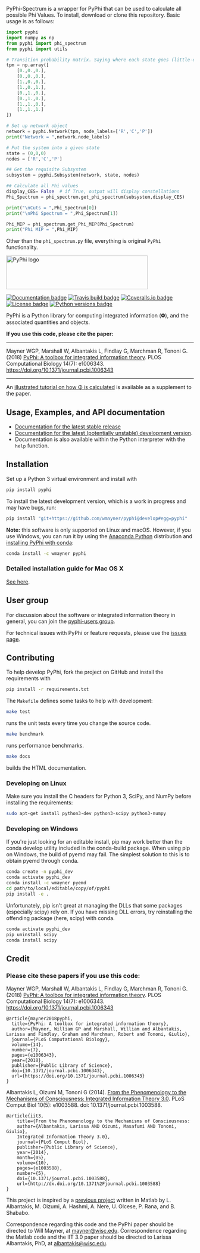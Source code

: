 PyPhi-Spectrum is a wrapper for PyPhi that can be used to calculate all possible Phi Values. To install, download or clone this repository. Basic usage is as follows:
```python
import pyphi
import numpy as np
from pyphi import phi_spectrum
from pyphi import utils

# Transition probability matrix. Saying where each state goes (little-end notation)
tpm = np.array([
    [0.,0.,0.],
    [0.,0.,0.],
    [1.,0.,0.],
    [1.,0.,1.],
    [0.,1.,0.],
    [0.,1.,0.],
    [1.,1.,0.],
    [1.,1.,1.]
])

# Set up network object
network = pyphi.Network(tpm, node_labels=['R','C','P'])
print("Network = ",network.node_labels)

# Put the system into a given state
state = (0,0,0)
nodes = ['R','C','P']

## Get the requisite Subsystem
subsystem = pyphi.Subsystem(network, state, nodes)

## Calculate all Phi values
display_CES= False  # if True, output will display constellations
Phi_Spectrum = phi_spectrum.get_phi_spectrum(subsystem,display_CES)

print("\nCuts = ",Phi_Spectrum[0])
print("\nPhi Spectrum = ",Phi_Spectrum[1])

Phi_MIP = phi_spectrum.get_Phi_MIP(Phi_Spectrum)
print("Phi MIP = ",Phi_MIP)

```

Other than the `phi_spectrum.py` file, everything is original `PyPhi` functionality.

<p>
  <a href="http://pyphi.readthedocs.io/">
    <img alt="PyPhi logo" src="https://github.com/wmayner/pyphi/raw/develop/docs/_static/pyphi-logo-text-760x180.png" height="90px" width="380px" style="max-width:100%">
  </a>
</p>

[![Documentation badge](https://readthedocs.org/projects/pyphi/badge/?style=flat-square&maxAge=600)](https://pyphi.readthedocs.io/)
[![Travis build badge](https://img.shields.io/travis/wmayner/pyphi.svg?style=flat-square&maxAge=600)](https://travis-ci.org/wmayner/pyphi)
[![Coveralls.io badge](https://img.shields.io/coveralls/wmayner/pyphi/develop.svg?style=flat-square&maxAge=600)](https://coveralls.io/github/wmayner/pyphi?branch=develop)
[![License badge](https://img.shields.io/github/license/wmayner/pyphi.svg?style=flat-square&maxAge=86400)](https://github.com/wmayner/pyphi/blob/master/LICENSE.md)
[![Python versions badge](https://img.shields.io/pypi/pyversions/pyphi.svg?style=flat-square&maxAge=86400)](https://wiki.python.org/moin/Python2orPython3)

PyPhi is a Python library for computing integrated information (𝚽), and the
associated quantities and objects.

**If you use this code, please cite the paper:**

---

Mayner WGP, Marshall W, Albantakis L, Findlay G, Marchman R, Tononi G. (2018)
[PyPhi: A toolbox for integrated information
theory](https://doi.org/10.1371/journal.pcbi.1006343). PLOS Computational
Biology 14(7): e1006343. <https://doi.org/10.1371/journal.pcbi.1006343>

---

An [illustrated tutorial on how Φ is calculated](https://doi.org/10.1371/journal.pcbi.1006343.s001) is available as a supplement to the paper.


## Usage, Examples, and API documentation

- [Documentation for the latest stable
  release](http://pyphi.readthedocs.io/en/stable/)
- [Documentation for the latest (potentially unstable) development
  version](http://pyphi.readthedocs.io/en/latest/).
- Documentation is also available within the Python interpreter with the `help`
  function.


## Installation

Set up a Python 3 virtual environment and install with

```bash
pip install pyphi
```

To install the latest development version, which is a work in progress and may
have bugs, run:

```bash
pip install "git+https://github.com/wmayner/pyphi@develop#egg=pyphi"
```

**Note:** this software is only supported on Linux and macOS. However, if you
use Windows, you can run it by using the [Anaconda
Python](https://www.anaconda.com/what-is-anaconda/) distribution and
[installing PyPhi with conda](https://anaconda.org/wmayner/pyphi):

```bash
conda install -c wmayner pyphi
```

### Detailed installation guide for Mac OS X

[See here](https://github.com/wmayner/pyphi/blob/develop/INSTALLATION.rst).


## User group

For discussion about the software or integrated information theory in general,
you can join the [pyphi-users
group](https://groups.google.com/forum/#!forum/pyphi-users).

For technical issues with PyPhi or feature requests, please use the [issues
page](https://github.com/wmayner/pyphi/issues).


## Contributing

To help develop PyPhi, fork the project on GitHub and install the requirements
with

```bash
pip install -r requirements.txt
```

The `Makefile` defines some tasks to help with development:

```bash
make test
```

runs the unit tests every time you change the source code.

```bash
make benchmark
```

runs performance benchmarks.

```bash
make docs
```

builds the HTML documentation.

### Developing on Linux

Make sure you install the C headers for Python 3, SciPy, and NumPy
before installing the requirements:

```bash
sudo apt-get install python3-dev python3-scipy python3-numpy
```

### Developing on Windows

If you're just looking for an editable install, pip may work better than the conda develop utility included in the conda-build package. When using pip on Windows, the build of pyemd may fail. The simplest solution to this is to obtain pyemd through conda.

```bash
conda create -n pyphi_dev
conda activate pyphi_dev
conda install -c wmayner pyemd
cd path/to/local/editable/copy/of/pyphi
pip install -e .
```

Unfortunately, pip isn't great at managing the DLLs that some packages (especially scipy) rely on. If you have missing DLL errors, try reinstalling the offending package (here, scipy) with conda.

```bash
conda activate pyphi_dev
pip uninstall scipy
conda install scipy
```

## Credit

### Please cite these papers if you use this code:

Mayner WGP, Marshall W, Albantakis L, Findlay G, Marchman R, Tononi G. (2018)
[PyPhi: A toolbox for integrated information
theory](https://doi.org/10.1371/journal.pcbi.1006343). PLOS Computational
Biology 14(7): e1006343. <https://doi.org/10.1371/journal.pcbi.1006343>

```
@article{mayner2018pyphi,
  title={PyPhi: A toolbox for integrated information theory},
  author={Mayner, William GP and Marshall, William and Albantakis, Larissa and Findlay, Graham and Marchman, Robert and Tononi, Giulio},
  journal={PLoS Computational Biology},
  volume={14},
  number={7},
  pages={e1006343},
  year={2018},
  publisher={Public Library of Science},
  doi={10.1371/journal.pcbi.1006343},
  url={https://doi.org/10.1371/journal.pcbi.1006343}
}
```

Albantakis L, Oizumi M, Tononi G (2014). [From the Phenomenology to the
Mechanisms of Consciousness: Integrated Information Theory
3.0](http://www.ploscompbiol.org/article/info%3Adoi%2F10.1371%2Fjournal.pcbi.1003588).
PLoS Comput Biol 10(5): e1003588. doi: 10.1371/journal.pcbi.1003588.

```
@article{iit3,
    title={From the Phenomenology to the Mechanisms of Consciousness:
    author={Albantakis, Larissa AND Oizumi, Masafumi AND Tononi, Giulio},
    Integrated Information Theory 3.0},
    journal={PLoS Comput Biol},
    publisher={Public Library of Science},
    year={2014},
    month={05},
    volume={10},
    pages={e1003588},
    number={5},
    doi={10.1371/journal.pcbi.1003588},
    url={http://dx.doi.org/10.1371%2Fjournal.pcbi.1003588}
}
```

This project is inspired by a [previous
project](https://github.com/albantakis/iit) written in Matlab by L. Albantakis,
M. Oizumi, A. Hashmi, A. Nere, U. Olcese, P. Rana, and B. Shababo.

Correspondence regarding this code and the PyPhi paper should be directed to
Will Mayner, at [<mayner@wisc.edu>](mailto:mayner@wisc.edu). Correspondence
regarding the Matlab code and the IIT 3.0 paper should be directed to Larissa
Albantakis, PhD, at [<albantakis@wisc.edu>](mailto:albantakis@wisc.edu).
